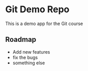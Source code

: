 # Git Demo Repo
This is a demo app for the Git course

## Roadmap
 * Add new features
 * fix the bugs
 * something else
